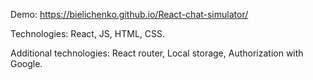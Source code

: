 Demo: https://bielichenko.github.io/React-chat-simulator/

Technologies:
React,
JS,
HTML,
CSS.

Additional technologies:
React router,
Local storage,
Authorization with Google.


